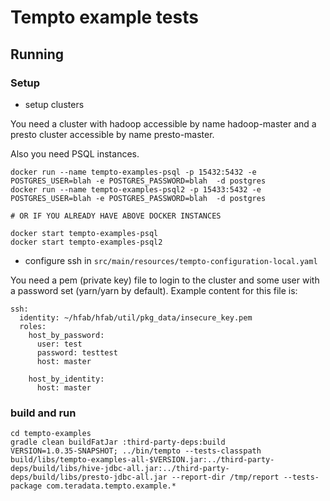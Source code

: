 # Tempto example tests

## Running

### Setup 

 * setup clusters

You need a cluster with hadoop accessible by name hadoop-master and a presto cluster accessible by name presto-master.

Also you need PSQL instances.
```
docker run --name tempto-examples-psql -p 15432:5432 -e POSTGRES_USER=blah -e POSTGRES_PASSWORD=blah  -d postgres
docker run --name tempto-examples-psql2 -p 15433:5432 -e POSTGRES_USER=blah -e POSTGRES_PASSWORD=blah  -d postgres

# OR IF YOU ALREADY HAVE ABOVE DOCKER INSTANCES

docker start tempto-examples-psql
docker start tempto-examples-psql2
```

 * configure ssh in ```src/main/resources/tempto-configuration-local.yaml```

You need a pem (private key) file to login to the cluster and some user with a password set (yarn/yarn by default).
Example content for this file is:
```
ssh:
  identity: ~/hfab/hfab/util/pkg_data/insecure_key.pem
  roles:
    host_by_password:
      user: test
      password: testtest
      host: master

    host_by_identity:
      host: master
```

### build and run

```
cd tempto-examples
gradle clean buildFatJar :third-party-deps:build
VERSION=1.0.35-SNAPSHOT; ../bin/tempto --tests-classpath  build/libs/tempto-examples-all-$VERSION.jar:../third-party-deps/build/libs/hive-jdbc-all.jar:../third-party-deps/build/libs/presto-jdbc-all.jar --report-dir /tmp/report --tests-package com.teradata.tempto.example.*
```
